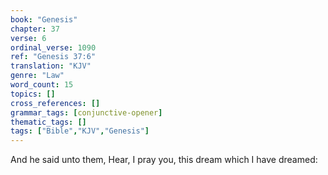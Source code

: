 ```yaml
---
book: "Genesis"
chapter: 37
verse: 6
ordinal_verse: 1090
ref: "Genesis 37:6"
translation: "KJV"
genre: "Law"
word_count: 15
topics: []
cross_references: []
grammar_tags: [conjunctive-opener]
thematic_tags: []
tags: ["Bible","KJV","Genesis"]
---
```

And he said unto them, Hear, I pray you, this dream which I have dreamed:
